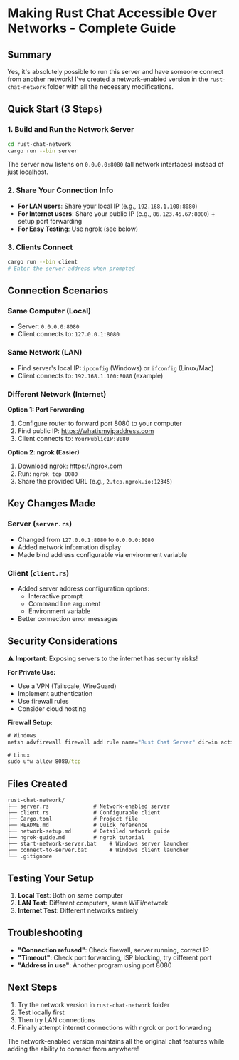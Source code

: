# Making Rust Chat Accessible Over Networks - Complete Guide

## Summary
Yes, it's absolutely possible to run this server and have someone connect from another network! I've created a network-enabled version in the `rust-chat-network` folder with all the necessary modifications.

## Quick Start (3 Steps)

### 1. Build and Run the Network Server
```bash
cd rust-chat-network
cargo run --bin server
```
The server now listens on `0.0.0.0:8080` (all network interfaces) instead of just localhost.

### 2. Share Your Connection Info
- **For LAN users**: Share your local IP (e.g., `192.168.1.100:8080`)
- **For Internet users**: Share your public IP (e.g., `86.123.45.67:8080`) + setup port forwarding
- **For Easy Testing**: Use ngrok (see below)

### 3. Clients Connect
```bash
cargo run --bin client
# Enter the server address when prompted
```

## Connection Scenarios

### Same Computer (Local)
- Server: `0.0.0.0:8080`
- Client connects to: `127.0.0.1:8080`

### Same Network (LAN)
- Find server's local IP: `ipconfig` (Windows) or `ifconfig` (Linux/Mac)
- Client connects to: `192.168.1.100:8080` (example)

### Different Network (Internet)
**Option 1: Port Forwarding**
1. Configure router to forward port 8080 to your computer
2. Find public IP: https://whatismyipaddress.com
3. Client connects to: `YourPublicIP:8080`

**Option 2: ngrok (Easier)**
1. Download ngrok: https://ngrok.com
2. Run: `ngrok tcp 8080`
3. Share the provided URL (e.g., `2.tcp.ngrok.io:12345`)

## Key Changes Made

### Server (`server.rs`)
- Changed from `127.0.0.1:8080` to `0.0.0.0:8080`
- Added network information display
- Made bind address configurable via environment variable

### Client (`client.rs`)
- Added server address configuration options:
  - Interactive prompt
  - Command line argument
  - Environment variable
- Better connection error messages

## Security Considerations

⚠️ **Important**: Exposing servers to the internet has security risks!

**For Private Use:**
- Use a VPN (Tailscale, WireGuard)
- Implement authentication
- Use firewall rules
- Consider cloud hosting

**Firewall Setup:**
```cmd
# Windows
netsh advfirewall firewall add rule name="Rust Chat Server" dir=in action=allow protocol=TCP localport=8080

# Linux
sudo ufw allow 8080/tcp
```

## Files Created

```
rust-chat-network/
├── server.rs              # Network-enabled server
├── client.rs              # Configurable client
├── Cargo.toml             # Project file
├── README.md              # Quick reference
├── network-setup.md       # Detailed network guide
├── ngrok-guide.md         # ngrok tutorial
├── start-network-server.bat    # Windows server launcher
├── connect-to-server.bat       # Windows client launcher
└── .gitignore
```

## Testing Your Setup

1. **Local Test**: Both on same computer
2. **LAN Test**: Different computers, same WiFi/network
3. **Internet Test**: Different networks entirely

## Troubleshooting

- **"Connection refused"**: Check firewall, server running, correct IP
- **"Timeout"**: Check port forwarding, ISP blocking, try different port
- **"Address in use"**: Another program using port 8080

## Next Steps

1. Try the network version in `rust-chat-network` folder
2. Test locally first
3. Then try LAN connections
4. Finally attempt internet connections with ngrok or port forwarding

The network-enabled version maintains all the original chat features while adding the ability to connect from anywhere!